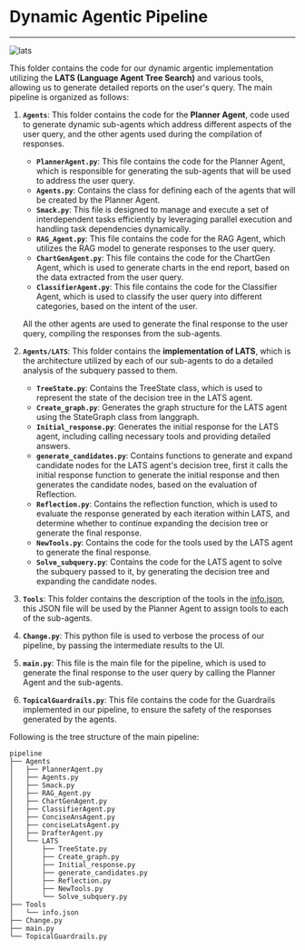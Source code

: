 # Dynamic Agentic Pipeline
---

![lats](../assets/lats.png)

This folder contains the code for our dynamic argentic implementation utilizing the **LATS (Language Agent Tree Search)** and various tools, allowing us to generate detailed reports on the user's query. The main pipeline is organized as follows:

1. **``Agents``**: This folder contains the code for the **Planner Agent**, code used to generate dynamic sub-agents which address different aspects of the user query, and the other agents used during the compilation of responses.
    - **``PlannerAgent.py``**: This file contains the code for the Planner Agent, which is responsible for generating the sub-agents that will be used to address the user query.
    - **``Agents.py``**: Contains the class for defining each of the agents that will be created by the Planner Agent.
    - **``Smack.py``**: This file is designed to manage and execute a set of interdependent tasks efficiently by leveraging parallel execution and handling task dependencies dynamically.
    - **``RAG_Agent.py``**: This file contains the code for the RAG Agent, which utilizes the RAG model to generate responses to the user query.
    - **``ChartGenAgent.py``**: This file contains the code for the ChartGen Agent, which is used to generate charts in the end report, based on the data extracted from the user query.
    - **``ClassifierAgent.py``**: This file contains the code for the Classifier Agent, which is used to classify the user query into different categories, based on the intent of the user.  
    
    All the other agents are used to generate the final response to the user query, compiling the responses from the sub-agents.
2. **``Agents/LATS``**: This folder contains the **implementation of LATS**, which is the architecture utilized by each of our sub-agents to do a detailed analysis of the subquery passed to them.
    - **``TreeState.py``**: Contains the TreeState class, which is used to represent the state of the decision tree in the LATS agent.
    - **``Create_graph.py``**: Generates the graph structure for the LATS agent using the StateGraph class from langgraph.
    - **``Initial_response.py``**: Generates the initial response for the LATS agent, including calling necessary tools and providing detailed answers.
    - **``generate_candidates.py``**: Contains functions to generate and expand candidate nodes for the LATS agent's decision tree, first it calls the initial response function to generate the initial response and then generates the candidate nodes, based on the evaluation of Reflection.
    - **``Reflection.py``**: Contains the reflection function, which is used to evaluate the response generated by each iteration within LATS, and determine whether to continue expanding the decision tree or generate the final response.
    - **``NewTools.py``**: Contains the code for the tools used by the LATS agent to generate the final response.
    - **``Solve_subquery.py``**: Contains the code for the LATS agent to solve the subquery passed to it, by generating the decision tree and expanding the candidate nodes.

3. **``Tools``**: This folder contains the description of the tools in the [info.json](./Tools/info.json), this JSON file will be used by the Planner Agent to assign tools to each of the sub-agents.
4. **``Change.py``**: This python file is used to verbose the process of our pipeline, by passing the intermediate results to the UI.
5. **``main.py``**: This file is the main file for the pipeline, which is used to generate the final response to the user query by calling the Planner Agent and the sub-agents.
6. **``TopicalGuardrails.py``**: This file contains the code for the Guardrails implemented in our pipeline, to ensure the safety of the responses generated by the agents.

Following is the tree structure of the main pipeline:
```
pipeline
├── Agents
│   ├── PlannerAgent.py
│   ├── Agents.py
│   ├── Smack.py
│   ├── RAG_Agent.py
│   ├── ChartGenAgent.py
│   ├── ClassifierAgent.py
│   ├── ConciseAnsAgent.py
│   ├── conciseLatsAgent.py
│   ├── DrafterAgent.py
│   └── LATS
│       ├── TreeState.py
│       ├── Create_graph.py
│       ├── Initial_response.py
│       ├── generate_candidates.py
│       ├── Reflection.py
│       ├── NewTools.py
│       └── Solve_subquery.py
├── Tools
│   └── info.json
├── Change.py
├── main.py
└── TopicalGuardrails.py

```
